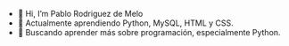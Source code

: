 - 👋 Hi, I’m Pablo Rodriguez de Melo
- 🌱 Actualmente aprendiendo Python, MySQL, HTML y CSS.
- 💞️ Buscando aprender más sobre programación, especialmente Python.

<!---
PabloRMelo/PabloRMelo is a ✨ special ✨ repository because its `README.md` (this file) appears on your GitHub profile.
You can click the Preview link to take a look at your changes.
--->
